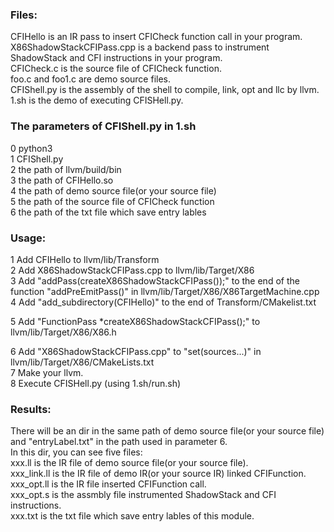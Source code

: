 ### Files:
CFIHello is an IR pass to insert CFICheck function call in your program.  
X86ShadowStackCFIPass.cpp is a backend pass to instrument ShadowStack and CFI instructions in your program.  
CFICheck.c is the source file of CFICheck function.  
foo.c and foo1.c are demo source files.  
CFIShell.py is the assembly of the shell to compile, link, opt and llc by llvm.  
1.sh is the demo of executing CFISHell.py.  

### The parameters of CFIShell.py in 1.sh
0 python3  
1 CFIShell.py  
2 the path of llvm/build/bin  
3 the path of CFIHello.so  
4 the path of demo source file(or your source file)  
5 the path of the source file of CFICheck function  
6 the path of the txt file which save entry lables  


### Usage:
1 Add CFIHello to llvm/lib/Transform  
2 Add X86ShadowStackCFIPass.cpp to llvm/lib/Target/X86  
3 Add "addPass(createX86ShadowStackCFIPass());" to the end of the function "addPreEmitPass()" in llvm/lib/Target/X86/X86TargetMachine.cpp  
4 Add "add_subdirectory(CFIHello)" to the end of Transform/CMakelist.txt

5 Add "FunctionPass *createX86ShadowStackCFIPass();" to llvm/lib/Target/X86/X86.h

6 Add "X86ShadowStackCFIPass.cpp" to "set(sources...)" in llvm/lib/Target/X86/CMakeLists.txt  
7 Make your llvm.  
8 Execute CFISHell.py (using 1.sh/run.sh)

### Results:
There will be an dir in the same path of demo source file(or your source file) and "entryLabel.txt" in the path used in parameter 6.  
In this dir, you can see five files:  
xxx.ll is the IR file of demo source file(or your source file).  
xxx_link.ll is the IR file of demo IR(or your source IR) linked CFIFunction.  
xxx_opt.ll is the IR file inserted CFIFunction call.  
xxx_opt.s is the assmbly file instrumented ShadowStack and CFI instructions.  
xxx.txt is the txt file which save entry lables of this module.  
